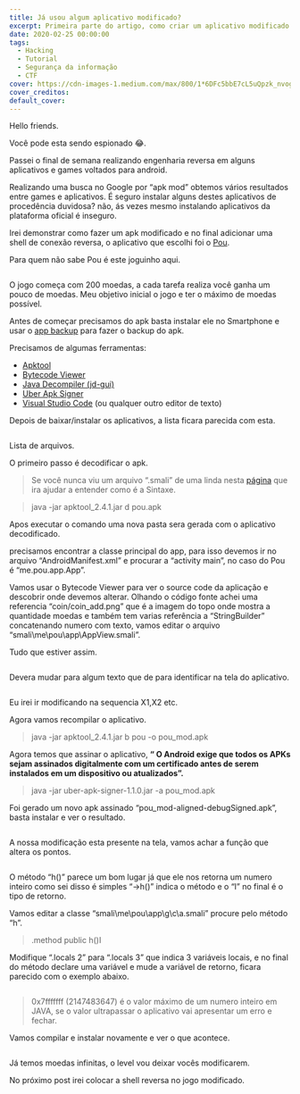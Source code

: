 ```yaml
---
title: Já usou algum aplicativo modificado?
excerpt: Primeira parte do artigo, como criar um aplicativo modificado para fins de estudo.
date: 2020-02-25 00:00:00
tags: 
  - Hacking
  - Tutorial
  - Segurança da informação
  - CTF
cover: https://cdn-images-1.medium.com/max/800/1*6DFc5bbE7cL5uQpzk_nvog.png
cover_creditos:
default_cover:
---
```


Hello friends.

Você pode esta sendo espionado 😂.

Passei o final de semana realizando engenharia reversa em alguns aplicativos e games voltados para android.

Realizando uma busca no Google por “apk mod” obtemos vários resultados entre games e aplicativos. É seguro instalar alguns destes aplicativos de procedência duvidosa? não, ás vezes mesmo instalando aplicativos da plataforma oficial é inseguro.

Irei demonstrar como fazer um apk modificado e no final adicionar uma shell de conexão reversa, o aplicativo que escolhi foi o [Pou](https://play.google.com/store/apps/details?id=me.pou.app).

Para quem não sabe Pou é este joguinho aqui.

<figure class="image">
      <img src="https://cdn-images-1.medium.com/max/800/1*6DFc5bbE7cL5uQpzk_nvog.png" alt="">
      <figcaption></figcaption>
    </figure>

O jogo começa com 200 moedas, a cada tarefa realiza você ganha um pouco de moedas. Meu objetivo inicial o jogo e ter o máximo de moedas possível.

Antes de começar precisamos do apk basta instalar ele no Smartphone e usar o [app backup](https://play.google.com/store/apps/details?id=mobi.usage.appbackup&hl=pt_BR) para fazer o backup do apk.

Precisamos de algumas ferramentas:

*   [Apktool](https://ibotpeaches.github.io/Apktool/)
*   [Bytecode Viewer](https://github.com/konloch/bytecode-viewer/releases)
*   [Java Decompiler (jd-gui)](http://java-decompiler.github.io/)
*   [Uber Apk Signer](https://github.com/patrickfav/uber-apk-signer)
*   [Visual Studio Code](https://code.visualstudio.com/) (ou qualquer outro editor de texto)

Depois de baixar/instalar os aplicativos, a lista ficara parecida com esta.

<figure class="image">
      <img src="https://cdn-images-1.medium.com/max/800/1*xQ0HKMuiqZ0Og-tD1Er-TA.png" alt="">
      <figcaption></figcaption>
    </figure>

Lista de arquivos.

O primeiro passo é decodificar o apk.

> Se você nunca viu um arquivo “.smali” de uma linda nesta [página](https://source.android.com/devices/tech/dalvik/dalvik-bytecode) que ira ajudar a entender como é a Sintaxe.

> java -jar apktool\_2.4.1.jar d pou.apk

Apos executar o comando uma nova pasta sera gerada com o aplicativo decodificado.

precisamos encontrar a classe principal do app, para isso devemos ir no arquivo “AndroidManifest.xml” e procurar a “activity main”, no caso do Pou é “me.pou.app.App”.

Vamos usar o Bytecode Viewer para ver o source code da aplicação e descobrir onde devemos alterar. Olhando o código fonte achei uma referencia “coin/coin\_add.png” que é a imagem do topo onde mostra a quantidade moedas e também tem varias referência a “StringBuilder” concatenando numero com texto, vamos editar o arquivo “smali\\me\\pou\\app\\AppView.smali”.

Tudo que estiver assim.

<figure class="image">
      <img src="https://cdn-images-1.medium.com/max/800/1*Wrz4XPyBXrqXK7N6p698gA.png" alt="">
      <figcaption></figcaption>
    </figure>

Devera mudar para algum texto que de para identificar na tela do aplicativo.

<figure class="image">
      <img src="https://cdn-images-1.medium.com/max/800/1*2yu45lxW36Ga1F__FOGGYA.png" alt="">
      <figcaption></figcaption>
    </figure>

Eu irei ir modificando na sequencia X1,X2 etc.

Agora vamos recompilar o aplicativo.

> java -jar apktool\_2.4.1.jar b pou -o pou\_mod.apk

Agora temos que assinar o aplicativo, **“ O Android exige que todos os APKs sejam assinados digitalmente com um certificado antes de serem instalados em um dispositivo ou atualizados”.**

> java -jar uber-apk-signer-1.1.0.jar -a pou\_mod.apk

Foi gerado um novo apk assinado “pou\_mod-aligned-debugSigned.apk”, basta instalar e ver o resultado.

<figure class="image">
      <img src="https://cdn-images-1.medium.com/max/800/1*mZ2VDeDKJbMw9n9nXDSUZQ.png" alt="">
      <figcaption></figcaption>
    </figure>

A nossa modificação esta presente na tela, vamos achar a função que altera os pontos.

<figure class="image">
      <img src="https://cdn-images-1.medium.com/max/800/1*CpcvDAqtiO-lNDGcXPGClw.png" alt="">
      <figcaption></figcaption>
    </figure>

O método “h()” parece um bom lugar já que ele nos retorna um numero inteiro como sei disso é simples “->h()” indica o método e o “I” no final é o tipo de retorno.

Vamos editar a classe “smali\\me\\pou\\app\\g\\c\\a.smali” procure pelo método “h”.

> .method public h()I

Modifique “.locals 2” para “.locals 3” que indica 3 variáveis locais, e no final do método declare uma variável e mude a variável de retorno, ficara parecido com o exemplo abaixo.

<figure class="image">
      <img src="https://cdn-images-1.medium.com/max/800/1*jB6Ug6w2ByOVpU713-nzEw.png" alt="">
      <figcaption></figcaption>
    </figure>

> 0x7fffffff (2147483647) é o valor máximo de um numero inteiro em JAVA, se o valor ultrapassar o aplicativo vai apresentar um erro e fechar.

Vamos compilar e instalar novamente e ver o que acontece.

<figure class="image">
      <img src="https://cdn-images-1.medium.com/max/800/1*czhr7qWAr-uHTYSNoSY4VQ.png" alt="">
      <figcaption></figcaption>
    </figure>

Já temos moedas infinitas, o level vou deixar vocês modificarem.

No próximo post irei colocar a shell reversa no jogo modificado.
